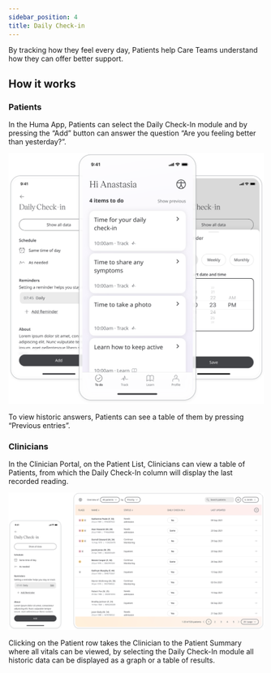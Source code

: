 ```yaml
---
sidebar_position: 4
title: Daily Check-in
---
```

	
By tracking how they feel every day, Patients help Care Teams understand how they can offer better support.

## How it works

### Patients

In the Huma App, Patients can select the Daily Check-In module and by pressing the “Add” button can answer the question “Are you feeling better than yesterday?”. 

![Responding to daily check in](./assets/daily-check-in.svg)

To view historic answers, Patients can see a table of them by pressing “Previous entries”.

### Clinicians

In the Clinician Portal, on the Patient List, Clinicians can view a table of Patients, from which the Daily Check-In column will display the last recorded reading.

![Daily check in in the clinician portal](./assets/cp-patient-list-daily-check-in.svg)

Clicking on the Patient row takes the Clinician to the Patient Summary where all vitals can be viewed, by selecting the Daily Check-In module all historic data can be displayed as a graph or a table of results.